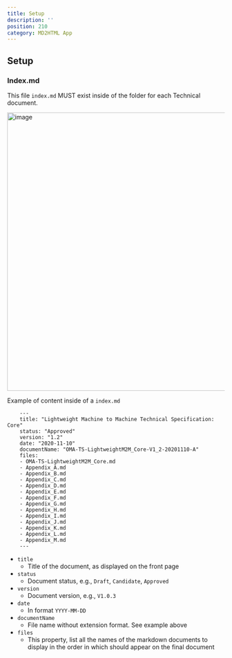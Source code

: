 ```yaml
---
title: Setup
description: ''
position: 210
category: MD2HTML App
---
```


## Setup
### Index.md

This file `index.md` MUST exist inside of the folder for each Technical  document. 

<img width="645" alt="image" src="https://user-images.githubusercontent.com/3258579/182251495-78ce12dd-a36b-4e5c-8684-6c34cfc83c6f.png">

Example of content inside of a `index.md`


        ---
        title: "Lightweight Machine to Machine Technical Specification: Core"
        status: "Approved"
        version: "1.2"
        date: "2020-11-10"
        documentName: "OMA-TS-LightweightM2M_Core-V1_2-20201110-A"
        files:
        - OMA-TS-LightweightM2M_Core.md
        - Appendix_A.md
        - Appendix_B.md
        - Appendix_C.md
        - Appendix_D.md
        - Appendix_E.md
        - Appendix_F.md
        - Appendix_G.md
        - Appendix_H.md
        - Appendix_I.md
        - Appendix_J.md
        - Appendix_K.md
        - Appendix_L.md
        - Appendix_M.md
        ---

* `title`
    * Title of the document, as displayed on the front page
* `status`
    * Document status, e.g., `Draft`, `Candidate`, `Approved`
* `version`
    * Document version, e.g., `V1.0.3`
* `date`
    * In format `YYYY-MM-DD`
* `documentName`
    * File name without extension format. See example above
* `files`
    * This property, list all the names of the markdown documents to display in the order in which should appear on the final document

